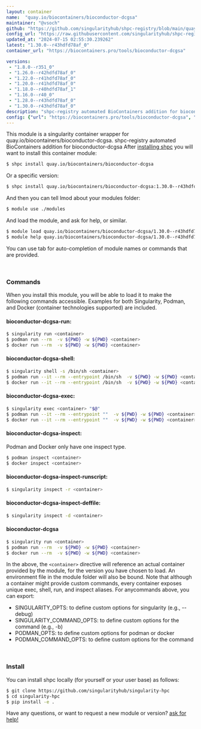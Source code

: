 ```yaml
---
layout: container
name:  "quay.io/biocontainers/bioconductor-dcgsa"
maintainer: "@vsoch"
github: "https://github.com/singularityhub/shpc-registry/blob/main/quay.io/biocontainers/bioconductor-dcgsa/container.yaml"
config_url: "https://raw.githubusercontent.com/singularityhub/shpc-registry/main/quay.io/biocontainers/bioconductor-dcgsa/container.yaml"
updated_at: "2024-07-15 02:55:30.239262"
latest: "1.30.0--r43hdfd78af_0"
container_url: "https://biocontainers.pro/tools/bioconductor-dcgsa"

versions:
 - "1.8.0--r351_0"
 - "1.26.0--r42hdfd78af_0"
 - "1.22.0--r41hdfd78af_0"
 - "1.20.0--r41hdfd78af_0"
 - "1.18.0--r40hdfd78af_1"
 - "1.16.0--r40_0"
 - "1.28.0--r43hdfd78af_0"
 - "1.30.0--r43hdfd78af_0"
description: "shpc-registry automated BioContainers addition for bioconductor-dcgsa"
config: {"url": "https://biocontainers.pro/tools/bioconductor-dcgsa", "maintainer": "@vsoch", "description": "shpc-registry automated BioContainers addition for bioconductor-dcgsa", "latest": {"1.30.0--r43hdfd78af_0": "sha256:8d6f7e7ca68d362f2ce3c5dd66cbeff711d9f90b65e0a21ce7287b1d0afcf7fb"}, "tags": {"1.8.0--r351_0": "sha256:67481fc4e089f3cad938bf6a36826a4fd4cfe749c9d1c8935ff4baddfb94e51c", "1.26.0--r42hdfd78af_0": "sha256:9ac558605f0f8019eca0d2c71e9f4f1229c28ee465c77746baf814190f6dfa9d", "1.22.0--r41hdfd78af_0": "sha256:c05588f6b4fa1644d7884b84362d8d542766f90290c3a7a9a979f7a3dc5b0b70", "1.20.0--r41hdfd78af_0": "sha256:641e2574acaedf5ab4d4bc1d09d9cc1a6c7252feb14299d59f596b5f7753b841", "1.18.0--r40hdfd78af_1": "sha256:2572b15f0398c423bdf6167cc9a77bff718da299bca9c6e1dbcd5586531be298", "1.16.0--r40_0": "sha256:bb7bfbd55a4fe0084e28f10fd6edc5d35589fed62c1267caa1e341931ea46870", "1.28.0--r43hdfd78af_0": "sha256:103348eb8f9d90b23ab38851a5b998d56690373494e8d57c95e21f610cb2063b", "1.30.0--r43hdfd78af_0": "sha256:8d6f7e7ca68d362f2ce3c5dd66cbeff711d9f90b65e0a21ce7287b1d0afcf7fb"}, "docker": "quay.io/biocontainers/bioconductor-dcgsa"}
---
```


This module is a singularity container wrapper for quay.io/biocontainers/bioconductor-dcgsa.
shpc-registry automated BioContainers addition for bioconductor-dcgsa
After [installing shpc](#install) you will want to install this container module:


```bash
$ shpc install quay.io/biocontainers/bioconductor-dcgsa
```

Or a specific version:

```bash
$ shpc install quay.io/biocontainers/bioconductor-dcgsa:1.30.0--r43hdfd78af_0
```

And then you can tell lmod about your modules folder:

```bash
$ module use ./modules
```

And load the module, and ask for help, or similar.

```bash
$ module load quay.io/biocontainers/bioconductor-dcgsa/1.30.0--r43hdfd78af_0
$ module help quay.io/biocontainers/bioconductor-dcgsa/1.30.0--r43hdfd78af_0
```

You can use tab for auto-completion of module names or commands that are provided.

<br>

### Commands

When you install this module, you will be able to load it to make the following commands accessible.
Examples for both Singularity, Podman, and Docker (container technologies supported) are included.

#### bioconductor-dcgsa-run:

```bash
$ singularity run <container>
$ podman run --rm  -v ${PWD} -w ${PWD} <container>
$ docker run --rm  -v ${PWD} -w ${PWD} <container>
```

#### bioconductor-dcgsa-shell:

```bash
$ singularity shell -s /bin/sh <container>
$ podman run --it --rm --entrypoint /bin/sh  -v ${PWD} -w ${PWD} <container>
$ docker run --it --rm --entrypoint /bin/sh  -v ${PWD} -w ${PWD} <container>
```

#### bioconductor-dcgsa-exec:

```bash
$ singularity exec <container> "$@"
$ podman run --it --rm --entrypoint ""  -v ${PWD} -w ${PWD} <container> "$@"
$ docker run --it --rm --entrypoint ""  -v ${PWD} -w ${PWD} <container> "$@"
```

#### bioconductor-dcgsa-inspect:

Podman and Docker only have one inspect type.

```bash
$ podman inspect <container>
$ docker inspect <container>
```

#### bioconductor-dcgsa-inspect-runscript:

```bash
$ singularity inspect -r <container>
```

#### bioconductor-dcgsa-inspect-deffile:

```bash
$ singularity inspect -d <container>
```



#### bioconductor-dcgsa

```bash
$ singularity run <container>
$ podman run --rm  -v ${PWD} -w ${PWD} <container>
$ docker run --rm  -v ${PWD} -w ${PWD} <container>
```


In the above, the `<container>` directive will reference an actual container provided
by the module, for the version you have chosen to load. An environment file in the
module folder will also be bound. Note that although a container
might provide custom commands, every container exposes unique exec, shell, run, and
inspect aliases. For anycommands above, you can export:

 - SINGULARITY_OPTS: to define custom options for singularity (e.g., --debug)
 - SINGULARITY_COMMAND_OPTS: to define custom options for the command (e.g., -b)
 - PODMAN_OPTS: to define custom options for podman or docker
 - PODMAN_COMMAND_OPTS: to define custom options for the command

<br>

### Install

You can install shpc locally (for yourself or your user base) as follows:

```bash
$ git clone https://github.com/singularityhub/singularity-hpc
$ cd singularity-hpc
$ pip install -e .
```

Have any questions, or want to request a new module or version? [ask for help!](https://github.com/singularityhub/singularity-hpc/issues)